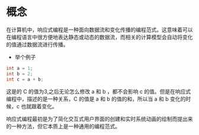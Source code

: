 # 概念
在计算机中，响应式编程是一种面向数据流和变化传播的编程范式。这意味着可以在编程语言中很方便地表达静态或动态的数据流，而相关的计算模型会自动将变化的值通过数据流进行传播。


- 举个例子

```java
int a = 1;
int b = 2;
int c = a + b; 
```
这是的 C 的值为3,之后无论怎么修改 a 和 b ，都不会影响 c 的值。但是在响应式编程中，描述的是一种关系，C 的值是 a 和 b 的值的和，所以当 a 和 b 变化的时候，c 也就跟着变化。

响应式编程最初是为了简化交互式用户界面的创建和实时系统动画的绘制而提出来的一种方法，但它本质上是一种通用的编程范式。